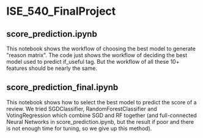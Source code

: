 # ISE_540_FinalProject

## score_prediction.ipynb
This notebook shows the workflow of choosing the best model to generate "reason matrix". The code just shows the workflow of deciding the best model used to predict if_useful tag. But the workflow of all these 10+ features should be nearly the same.

## score_prediction_final.ipynb
This notebook shows how to select the best model to predict the score of a review. We tried SGDClassifier, RandomForestClassifier and VotingRegression which combine SGD and RF together (and full-connected Neural Networks in score_prediction.ipynb, but the result if poor and there is not enough time for tuning, so we give up this method).
